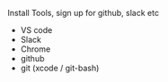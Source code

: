 Install Tools, sign up for github, slack etc
  - VS code
  - Slack
  - Chrome
  - github
  - git (xcode / git-bash)
  
